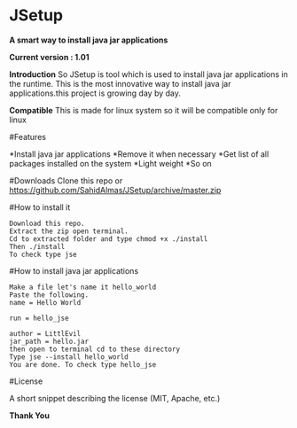 JSetup
=========

**A smart way to install java jar applications**


**Current version : 1.01**

**Introduction**
So JSetup is tool which is used to install java jar applications in the runtime.
This is the most innovative way to install java jar applications.this project is
growing day by day.

**Compatible**
This is made for linux system so it will be compatible only for linux

#Features

*Install java jar applications
*Remove it when necessary
*Get list of all packages installed on the system
*Light weight
*So on

#Downloads
Clone this repo or https://github.com/SahidAlmas/JSetup/archive/master.zip

#How to install it
```
Download this repo.
Extract the zip open terminal.
Cd to extracted folder and type chmod +x ./install
Then ./install
To check type jse
```
#How to install java jar applications
```
Make a file let's name it hello_world
Paste the following.
name = Hello World

run = hello_jse

author = LittlEvil
jar_path = hello.jar
then open to terminal cd to these directory
Type jse --install hello_world
You are done. To check type hello_jse
```

#License

A short snippet describing the license (MIT, Apache, etc.)

**Thank You**
